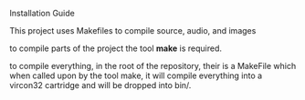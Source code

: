 Installation Guide

This project uses Makefiles to compile source, audio, and images

to compile parts of the project the tool **make** is required.

to compile everything, in the root of the repository, their is a MakeFile which when
called upon by the tool make, it will compile everything into a vircon32 cartridge and
will be dropped into bin/.
